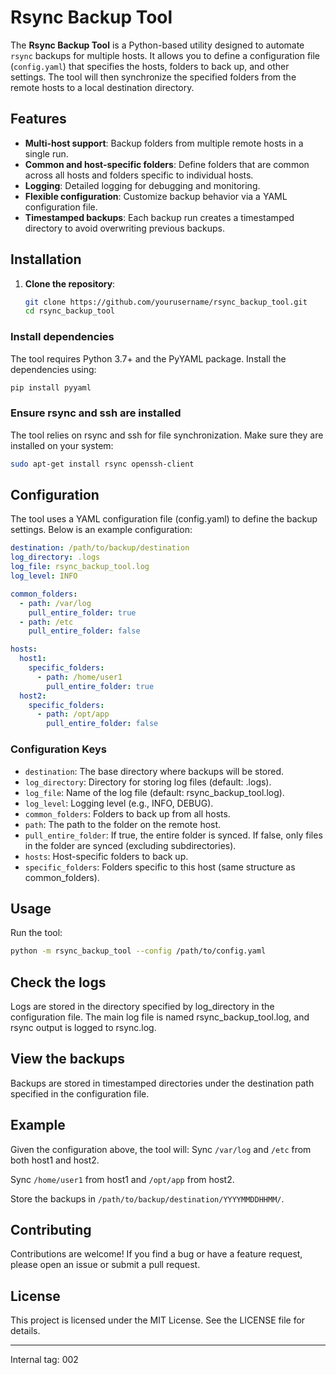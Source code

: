 # Rsync Backup Tool

The **Rsync Backup Tool** is a Python-based utility designed to automate `rsync` backups for multiple hosts. It allows you to define a configuration file (`config.yaml`) that specifies the hosts, folders to back up, and other settings. The tool will then synchronize the specified folders from the remote hosts to a local destination directory.

## Features

- **Multi-host support**: Backup folders from multiple remote hosts in a single run.
- **Common and host-specific folders**: Define folders that are common across all hosts and folders specific to individual hosts.
- **Logging**: Detailed logging for debugging and monitoring.
- **Flexible configuration**: Customize backup behavior via a YAML configuration file.
- **Timestamped backups**: Each backup run creates a timestamped directory to avoid overwriting previous backups.

## Installation

1. **Clone the repository**:
   ```bash
   git clone https://github.com/yourusername/rsync_backup_tool.git
   cd rsync_backup_tool
   ```

### Install dependencies
The tool requires Python 3.7+ and the PyYAML package. Install the dependencies using:

```bash
pip install pyyaml
```

### Ensure rsync and ssh are installed
The tool relies on rsync and ssh for file synchronization. Make sure they are installed on your system:

```bash
sudo apt-get install rsync openssh-client
```

## Configuration
The tool uses a YAML configuration file (config.yaml) to define the backup settings. Below is an example configuration:

```yaml
destination: /path/to/backup/destination
log_directory: .logs
log_file: rsync_backup_tool.log
log_level: INFO

common_folders:
  - path: /var/log
    pull_entire_folder: true
  - path: /etc
    pull_entire_folder: false

hosts:
  host1:
    specific_folders:
      - path: /home/user1
        pull_entire_folder: true
  host2:
    specific_folders:
      - path: /opt/app
        pull_entire_folder: false
```        

### Configuration Keys

- `destination`: The base directory where backups will be stored.
- `log_directory`: Directory for storing log files (default: .logs).
- `log_file`: Name of the log file (default: rsync_backup_tool.log).
- `log_level`: Logging level (e.g., INFO, DEBUG).
- `common_folders`: Folders to back up from all hosts.
- `path`: The path to the folder on the remote host.
- `pull_entire_folder`: If true, the entire folder is synced. If false, only files in the folder are synced (excluding subdirectories).
- `hosts`: Host-specific folders to back up.
- `specific_folders`: Folders specific to this host (same structure as common_folders).

## Usage
Run the tool:

```bash
python -m rsync_backup_tool --config /path/to/config.yaml
```

## Check the logs
Logs are stored in the directory specified by log_directory in the configuration file. The main log file is named rsync_backup_tool.log, and rsync output is logged to rsync.log.

## View the backups
Backups are stored in timestamped directories under the destination path specified in the configuration file.

## Example
Given the configuration above, the tool will:
Sync `/var/log` and `/etc` from both host1 and host2.

Sync `/home/user1` from host1 and `/opt/app` from host2.

Store the backups in `/path/to/backup/destination/YYYYMMDDHHMM/`.

## Contributing
Contributions are welcome! If you find a bug or have a feature request, please open an issue or submit a pull request.

## License
This project is licensed under the MIT License. See the LICENSE file for details.

---
Internal tag: 002